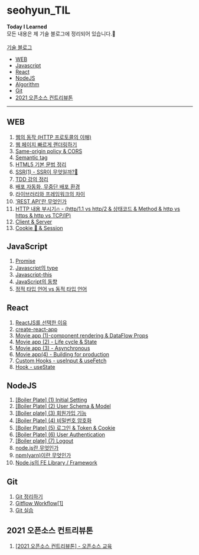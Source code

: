 # seohyun_TIL
**Today I Learned**<br/>
모든 내용은 제 기술 블로그에 정리되어 있습니다.🌷<br/><br/>
[기술 블로그](https://velog.io/@mlsh1112)<br/>


- [WEB](#WEB)
- [Javascript](#Javascript)
- [React](#React)
- [NodeJS](#NodeJS)
- [Algorithm](https://velog.io/@mlsh1112/series/Algorithm)
- [Git](#Git)
- [2021 오픈소스 컨트리뷰톤](#2021-오픈소스-컨트리뷰톤)
* * *

## WEB
1. [웹의 동작 (HTTP 프로토콜의 이해)](https://velog.io/@mlsh1112/%EC%9B%B9%EC%9D%98-%EB%8F%99%EC%9E%91-HTTP-%ED%94%84%EB%A1%9C%ED%86%A0%EC%BD%9C-%EC%9D%B4%ED%95%B4)
2. [웹 페이지 빠르게 랜더링하기](https://velog.io/@mlsh1112/%EC%9B%B9-%ED%8E%98%EC%9D%B4%EC%A7%80-%EB%B9%A0%EB%A5%B4%EA%B2%8C-%EB%9E%9C%EB%8D%94%EB%A7%81%ED%95%98%EA%B8%B0)
3. [Same-origin policy & CORS](https://velog.io/@mlsh1112/Same-origin-policy-CORS)
4. [Semantic tag](https://velog.io/@mlsh1112/Semantic-Tag)
5. [HTML5 기본 문법 정리](https://velog.io/@mlsh1112/HTML5-%EA%B8%B0%EB%B3%B8-%EB%AC%B8%EB%B2%95-%EC%A0%95%EB%A6%AC)
6. [SSR(1) - SSR이 무엇일까?🤔](https://velog.io/@mlsh1112/SSR1-SSR%EC%9D%B4-%EB%AC%B4%EC%97%87%EC%9D%BC%EA%B9%8C)
7. [TDD 강의 정리](https://velog.io/@mlsh1112/TDD-%EA%B0%95%EC%9D%98-%EC%A0%95%EB%A6%AC)
8. [배포 자동화, 무중단 배포 환경](https://velog.io/@mlsh1112/%EB%B0%B0%ED%8F%AC-%EC%9E%90%EB%8F%99%ED%99%94-%EB%AC%B4%EC%A4%91%EB%8B%A8-%EB%B0%B0%ED%8F%AC-%ED%99%98%EA%B2%BD-%EA%B5%AC%EC%B6%95%ED%95%98%EA%B8%B0)
9. [라이브러리와 프레임워크의 차이](https://velog.io/@mlsh1112/Library%EB%9D%BC%EC%9D%B4%EB%B8%8C%EB%9F%AC%EB%A6%AC%EC%99%80-Framework%ED%94%84%EB%A0%88%EC%9E%84%EC%9B%8C%ED%81%AC-%EC%B0%A8%EC%9D%B4)
10. ['REST API'란 무엇인가](https://velog.io/@mlsh1112/REST-API)
11. [HTTP 내용 부시기🔥 - (http/1.1 vs http/2 & 상태코드 & Method & http vs https & http vs TCP/IP)](https://velog.io/@mlsh1112/HTTP-%EB%82%B4%EC%9A%A9-%EB%B6%80%EC%8B%9C%EA%B8%B0)
12. [Client & Server](https://velog.io/@mlsh1112/Client-Server)
13. [Cookie 🍪 & Session](https://velog.io/@mlsh1112/Cookie-Session)

## JavaScript
1. [Promise](https://velog.io/@mlsh1112/Promise)
2. [Javascript의 type](https://velog.io/@mlsh1112/Javascript%EC%9D%98-type)
3. [Javascript-this](https://velog.io/@mlsh1112/Javascript-this)
4. [JavaScript의 동향](https://velog.io/@mlsh1112/JavaScript%EC%9D%98-%EB%8F%99%ED%96%A5)
5. [정적 타입 언어 vs 동적 타입 언어](https://velog.io/@mlsh1112/%EC%A0%95%EC%A0%81-%ED%83%80%EC%9E%85-%EC%96%B8%EC%96%B4-vs-%EB%8F%99%EC%A0%81-%ED%83%80%EC%9E%85-%EC%96%B8%EC%96%B4)


## React
1. [ReactJS를 선택한 이유](https://velog.io/@mlsh1112/React-ReactJS%EB%A5%BC-%EC%84%A0%ED%83%9D%ED%95%9C-%EC%9D%B4%EC%9C%A0)
2. [create-react-app](https://velog.io/@mlsh1112/React-Create-react-app)
3. [Movie app (1)-component rendering & DataFlow Props](https://velog.io/@mlsh1112/React-Movie-app-1-component-rendering-DataFlow-Props)
4. [Movie app (2) - Life cycle & State](https://velog.io/@mlsh1112/React-Movie-app-2)
5. [Movie app (3) - Asynchronous](https://velog.io/@mlsh1112/React-Movie-app-3-Asynchronous)
6. [Movie app(4) - Building for production](https://velog.io/@mlsh1112/React-Movie-app4-Building-for-production)
7. [Custom Hooks - useInput & useFetch](https://velog.io/@mlsh1112/React-Custom-Hooks-useInput-useFetch)
8. [Hook - useState](https://velog.io/@mlsh1112/React-Hook-useState)

## NodeJS
1. [[Boiler Plate] (1) Initial Setting](https://velog.io/@mlsh1112/Boiler-Plate-1-Initial-Setting)
2. [[Boiler Plate] (2) User Schema & Model](https://velog.io/@mlsh1112/Boiler-Plate-2-User-Schema-Model)
3. [[Boiler plate] (3) 회원가입 기능](https://velog.io/@mlsh1112/Boiler-plate-3-%ED%9A%8C%EC%9B%90%EA%B0%80%EC%9E%85-%EA%B8%B0%EB%8A%A5)
4. [[Boiler Plate] (4) 비밀번호 암호화](https://velog.io/@mlsh1112/Boiler-Plate-4-%EB%B9%84%EB%B0%80%EB%B2%88%ED%98%B8-%EC%95%94%ED%98%B8%ED%99%94)
5. [[Boiler Plate] (5) 로그인 & Token & Cookie](https://velog.io/@mlsh1112/Boiler-Plate-5-%EB%A1%9C%EA%B7%B8%EC%9D%B8)
6. [[Boiler Plate] (6) User Authentication](https://velog.io/@mlsh1112/Boiler-Plate-6-User-Authentication)
7. [[Boiler plate] (7) Logout](https://velog.io/@mlsh1112/Boiler-plate-7-Logout)
8. [node.js란 무엇인가](https://velog.io/@mlsh1112/node.js%EB%9E%80-%EB%AC%B4%EC%97%87%EC%9D%B8%EA%B0%80)
9. [npm(yarn)이란 무엇인가](https://velog.io/@mlsh1112/npmyarn%EC%9D%B4%EB%9E%80-%EB%AC%B4%EC%97%87%EC%9D%B8%EA%B0%80)
10. [Node.js의 FE Library / Framework](https://velog.io/@mlsh1112/Node.js%EC%9D%98-FE-Library-Framework)

## Git
1. [Git 정리하기](https://velog.io/@mlsh1112/Git-%EC%A0%95%EB%A6%AC%ED%95%98%EA%B8%B0)
2. [Gitflow Workflow[1]](https://velog.io/@mlsh1112/Gitflow-Workflow)
3. [Git 실습](https://velog.io/@mlsh1112/2021-%EC%98%A4%ED%94%88%EC%86%8C%EC%8A%A4-%EC%BB%A8%ED%8A%B8%EB%A6%AC%EB%B7%B0%ED%86%A4-%EC%98%A4%ED%94%88%EC%86%8C%EC%8A%A4-%EA%B8%B0%EB%B3%B8-%EA%B5%90%EC%9C%A1)

## 2021 오픈소스 컨트리뷰톤
1. [[2021 오픈소스 컨트리뷰톤] - 오픈소스 교육](https://velog.io/@mlsh1112/2021-%EC%98%A4%ED%94%88%EC%86%8C%EC%8A%A4-%EC%BB%A8%ED%8A%B8%EB%A6%AC%EB%B7%B0%ED%86%A4-%EC%98%A4%ED%94%88%EC%86%8C%EC%8A%A4-%EA%B8%B0%EB%B3%B8-%EA%B5%90%EC%9C%A1)
